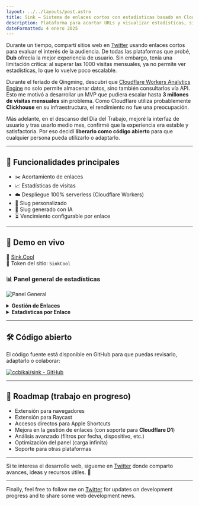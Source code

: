 ```yaml
---
layout: ../../layouts/post.astro
title: Sink – Sistema de enlaces cortos con estadísticas basado en Cloudflare
description: Plataforma para acortar URLs y visualizar estadísticas, sin límites estrictos y 100% serverless
dateFormatted: 4 enero 2025
---
```


Durante un tiempo, compartí sitios web en [Twitter](https://x.com/0xKaiBi) usando enlaces cortos para evaluar el interés de la audiencia. De todas las plataformas que probé, **Dub** ofrecía la mejor experiencia de usuario. Sin embargo, tenía una limitación crítica: al superar las 1000 visitas mensuales, ya no permite ver estadísticas, lo que lo vuelve poco escalable.

Durante el feriado de Qingming, descubrí que [Cloudflare Workers Analytics Engine](https://developers.cloudflare.com/analytics/analytics-engine/) no solo permite almacenar datos, sino también consultarlos vía API. Esto me motivó a desarrollar un MVP que pudiera escalar hasta **3 millones de visitas mensuales** sin problema. Como Cloudflare utiliza probablemente **Clickhouse** en su infraestructura, el rendimiento no fue una preocupación.

Más adelante, en el descanso del Día del Trabajo, mejoré la interfaz de usuario y tras usarlo medio mes, confirmé que la experiencia era estable y satisfactoria. Por eso decidí **liberarlo como código abierto** para que cualquier persona pueda utilizarlo o adaptarlo.

---

## 🧩 Funcionalidades principales

- ✂️ Acortamiento de enlaces
- 📈 Estadísticas de visitas
- ☁️ Despliegue 100% serverless (Cloudflare Workers)
- 🧩 Slug personalizado
- 🤖 Slug generado con IA
- ⏳ Vencimiento configurable por enlace

---

## 🧪 Demo en vivo

🔗 [Sink.Cool](https://sink.cool/dashboard)  
🔑 Token del sitio: `SinkCool`

### 📊 Panel general de estadísticas

![Panel General](https://static.miantiao.me/share/CBuVes/sink.cool_dashboard.png)

<details>
  <summary><b>Gestión de Enlaces</b></summary>
  <img alt="Gestión de Enlaces" src="https://static.miantiao.me/share/uQVX7Q/sink.cool_dashboard_links.png"/>
</details>

<details>
  <summary><b>Estadísticas por Enlace</b></summary>
  <img alt="Estadísticas por Enlace" src="https://static.miantiao.me/share/WfyCXT/sink.cool_dashboard_link_slug=0.png"/>
</details>

---

## 🛠️ Código abierto

El código fuente está disponible en GitHub para que puedas revisarlo, adaptarlo o colaborar:

[![ccbikai/sink - GitHub](https://github.html.zone/ccbikai/sink)](https://github.com/ccbikai/sink)

---

## 🚧 Roadmap (trabajo en progreso)

- Extensión para navegadores
- Extensión para Raycast
- Accesos directos para Apple Shortcuts
- Mejora en la gestión de enlaces (con soporte para **Cloudflare D1**)
- Análisis avanzado (filtros por fecha, dispositivo, etc.)
- Optimización del panel (carga infinita)
- Soporte para otras plataformas

---

Si te interesa el desarrollo web, sígueme en [Twitter](https://x.com/0xKaiBi) donde comparto avances, ideas y recursos útiles. 🚀

---

Finally, feel free to follow me on [Twitter](https://x.com/0xKaiBi) for updates on development progress and to share some web development news.
